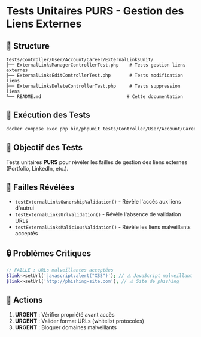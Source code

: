 # Tests Unitaires PURS - Gestion des Liens Externes

## 📁 Structure
```
tests/Controller/User/Account/Career/ExternalLinksUnit/
├── ExternalLinksManagerControllerTest.php    # Tests gestion liens externes
├── ExternalLinksEditControllerTest.php       # Tests modification liens
├── ExternalLinksDeleteControllerTest.php     # Tests suppression liens
└── README.md                                # Cette documentation
```

## 🚀 Exécution des Tests

```bash
docker compose exec php bin/phpunit tests/Controller/User/Account/Career/ExternalLinksUnit --testdox
```

## 🎯 Objectif des Tests

Tests unitaires **PURS** pour révéler les failles de gestion des liens externes (Portfolio, LinkedIn, etc.).

## 🚨 Failles Révélées

- `testExternalLinksOwnershipValidation()` - Révèle l'accès aux liens d'autrui
- `testExternalLinksUrlValidation()` - Révèle l'absence de validation URLs
- `testExternalLinksMaliciousValidation()` - Révèle les liens malveillants acceptés

## 🔒 Problèmes Critiques

```php
// FAILLE : URLs malveillantes acceptées
$link->setUrl('javascript:alert("XSS")'); // ⚠️ JavaScript malveillant
$link->setUrl('http://phishing-site.com'); // ⚠️ Site de phishing
```

## 🎯 Actions

1. **URGENT** : Vérifier propriété avant accès
2. **URGENT** : Valider format URLs (whitelist protocoles)
3. **URGENT** : Bloquer domaines malveillants
